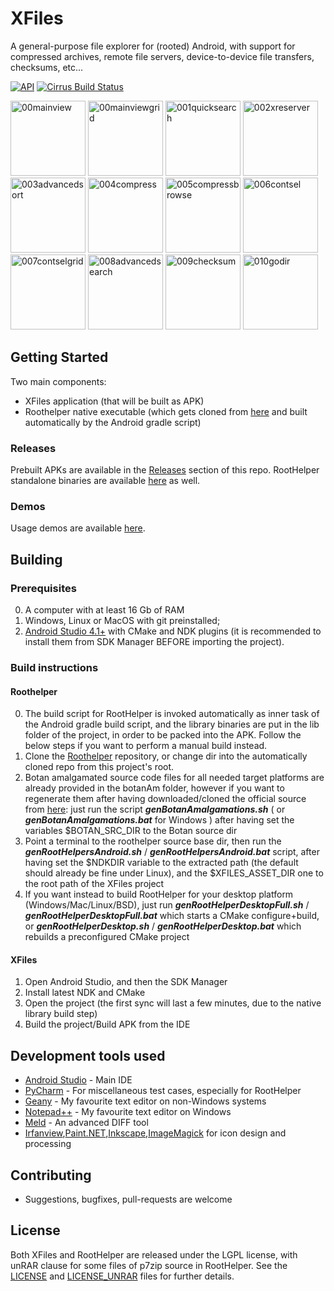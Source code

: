 # XFiles

A general-purpose file explorer for (rooted) Android, with support for compressed archives, remote file servers, device-to-device file transfers, checksums, etc...

[![API](https://img.shields.io/badge/API-19%2B-brightgreen.svg?style=flat)](https://android-arsenal.com/api?level=19)
[![Cirrus Build Status](https://api.cirrus-ci.com/github/pgp/XFiles.svg)](https://cirrus-ci.com/github/pgp/XFiles)

[<img src="https://i.ibb.co/74VcyM3/00mainview.jpg" alt="00mainview" width="120" border="0">](https://ibb.co/wsCH6Gn)
[<img src="https://i.ibb.co/HG8Fz6r/00mainviewgrid.jpg" alt="00mainviewgrid" width="120" border="0">](https://ibb.co/nQJgc9D)
[<img src="https://i.ibb.co/tDDGPZH/001quicksearch.jpg" alt="001quicksearch" width="120" border="0">](https://ibb.co/899C4zm)
[<img src="https://i.ibb.co/nDDWbKL/002xreserver.jpg" alt="002xreserver" width="120" border="0">](https://ibb.co/LCCG8sZ)
[<img src="https://i.ibb.co/58qddy6/003advancedsort.jpg" alt="003advancedsort" width="120" border="0">](https://ibb.co/bBpxxZP)
[<img src="https://i.ibb.co/wJDhJzj/004compress.jpg" alt="004compress" width="120" border="0">](https://ibb.co/jV7kVrs)
[<img src="https://i.ibb.co/566G6H4/005compressbrowse.jpg" alt="005compressbrowse" width="120" border="0">](https://ibb.co/pxxbxFw)
[<img src="https://i.ibb.co/sHYmZjx/006contsel.jpg" alt="006contsel" width="120" border="0">](https://ibb.co/ySjfr0v)
[<img src="https://i.ibb.co/XjFMPtv/007contselgrid.jpg" alt="007contselgrid" width="120" border="0">](https://ibb.co/gmth8JB)
[<img src="https://i.ibb.co/6RX3Zvq/008advancedsearch.jpg" alt="008advancedsearch" width="120" border="0">](https://ibb.co/5WKN9YJ)
[<img src="https://i.ibb.co/JHLMnKS/009checksum.jpg" alt="009checksum" width="120" border="0">](https://ibb.co/M7T3nsJ)
[<img src="https://i.ibb.co/7YrwsnB/010godir.jpg" alt="010godir" width="120" border="0">](https://ibb.co/SsVhFtH)

## Getting Started

Two main components:
- XFiles application (that will be built as APK)
- Roothelper native executable (which gets cloned from [here](https://github.com/pgp/XFilesRootHelper) and built automatically by the Android gradle script)

### Releases
Prebuilt APKs are available in the [Releases](https://github.com/pgp/XFiles/releases) section of this repo. RootHelper standalone binaries are available [here](https://github.com/pgp/XFilesRootHelper/releases) as well.

### Demos
Usage demos are available [here](https://github.com/pgp/XFilesDemos).

## Building
### Prerequisites

0. A computer with at least 16 Gb of RAM
1. Windows, Linux or MacOS with git preinstalled;
2. [Android Studio 4.1+](https://developer.android.com/studio/index.html) with CMake and NDK plugins (it is recommended to install them from SDK Manager BEFORE importing the project).

### Build instructions

#### Roothelper
0. The build script for RootHelper is invoked automatically as inner task of the Android gradle build script, and the library binaries are put in the lib folder of the project, in order to be packed into the APK. Follow the below steps if you want to perform a manual build instead.
1. Clone the [Roothelper](https://github.com/pgp/XFilesRootHelper) repository, or change dir into the automatically cloned repo from this project's root.
2. Botan amalgamated source code files for all needed target platforms are already provided in the botanAm folder, however if you want to regenerate them after having downloaded/cloned the official source from [here](https://github.com/randombit/botan): just run the script **_genBotanAmalgamations.sh_** ( or **_genBotanAmalgamations.bat_** for Windows ) after having set the variables $BOTAN_SRC_DIR to the Botan source dir
3. Point a terminal to the roothelper source base dir, then run the **_genRootHelpersAndroid.sh_** / **_genRootHelpersAndroid.bat_** script, after having set the $NDKDIR variable to the extracted path (the default should already be fine under Linux), and the $XFILES_ASSET_DIR one to the root path of the XFiles project
4. If you want instead to build RootHelper for your desktop platform (Windows/Mac/Linux/BSD), just run **_genRootHelperDesktopFull.sh_** / **_genRootHelperDesktopFull.bat_** which starts a CMake configure+build, or **_genRootHelperDesktop.sh_** / **_genRootHelperDesktop.bat_** which rebuilds a preconfigured CMake project

#### XFiles
1. Open Android Studio, and then the SDK Manager
2. Install latest NDK and CMake
3. Open the project (the first sync will last a few minutes, due to the native library build step)
4. Build the project/Build APK from the IDE


## Development tools used

* [Android Studio](https://developer.android.com/studio/index.html) - Main IDE
* [PyCharm](https://www.jetbrains.com/) - For miscellaneous test cases, especially for RootHelper
* [Geany](https://geany.org) - My favourite text editor on non-Windows systems
* [Notepad++](https://notepad-plus-plus.org) - My favourite text editor on Windows
* [Meld](http://meldmerge.org) - An advanced DIFF tool
* [Irfanview](https://www.irfanview.com),[Paint.NET](https://www.getpaint.net),[Inkscape](https://inkscape.org),[ImageMagick](https://www.imagemagick.org/script/index.php) for icon design and processing

## Contributing
* Suggestions, bugfixes, pull-requests are welcome

## License
Both XFiles and RootHelper are released under the LGPL license, with unRAR clause for some files of p7zip source in RootHelper. See the [LICENSE](LICENSE) and [LICENSE_UNRAR](LICENSE_UNRAR) files for further details.
